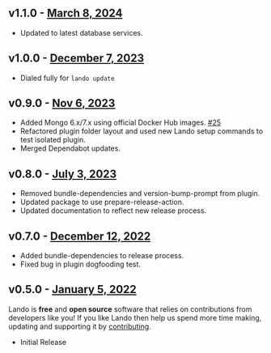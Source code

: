 ## v1.1.0 - [March 8, 2024](https://github.com/lando/mongo/releases/tag/v1.1.0)
  * Updated to latest database services.

## v1.0.0 - [December 7, 2023](https://github.com/lando/mongo/releases/tag/v1.0.0)

* Dialed fully for `lando update`

## v0.9.0 - [Nov 6, 2023](https://github.com/lando/mongo/releases/tag/v0.9.0)

* Added Mongo 6.x/7.x using official Docker Hub images. [#25](https://github.com/lando/mongo/pull/25)
* Refactored plugin folder layout and used new Lando setup commands to test isolated plugin.
* Merged Dependabot updates.

## v0.8.0 - [July 3, 2023](https://github.com/lando/mongo/releases/tag/v0.8.0)

* Removed bundle-dependencies and version-bump-prompt from plugin.
* Updated package to use prepare-release-action.
* Updated documentation to reflect new release process.

## v0.7.0 - [December 12, 2022](https://github.com/lando/mongo/releases/tag/v0.7.0)

* Added bundle-dependencies to release process.
* Fixed bug in plugin dogfooding test.

## v0.5.0 - [January 5, 2022](https://github.com/lando/mongo/releases/tag/v0.0.0)

Lando is **free** and **open source** software that relies on contributions from developers like you! If you like Lando then help us spend more time making, updating and supporting it by [contributing](https://github.com/sponsors/lando).

* Initial Release
